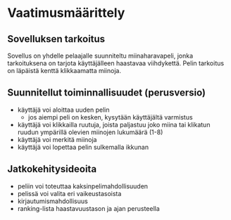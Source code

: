 # Vaatimusmäärittely

## Sovelluksen tarkoitus

Sovellus on yhdelle pelaajalle suunniteltu miinaharavapeli, jonka tarkoituksena on tarjota käyttäjälleen haastavaa viihdykettä. Pelin tarkoitus on läpäistä kenttä klikkaamatta miinoja.

## Suunnitellut toiminnallisuudet (perusversio)

- käyttäjä voi aloittaa uuden pelin
  - jos aiempi peli on kesken, kysytään käyttäjältä varmistus
- käyttäjä voi klikkailla ruutuja, joista paljastuu joko miina tai klikatun ruudun ympärillä olevien miinojen lukumäärä (1-8)
- käyttäjä voi merkitä miinoja
- käyttäjä voi lopettaa pelin sulkemalla ikkunan

## Jatkokehitysideoita

- peliin voi toteuttaa kaksinpelimahdollisuuden
- pelissä voi valita eri vaikeustasoista
- kirjautumismahdollisuus
- ranking-lista haastavuustason ja ajan perusteella
